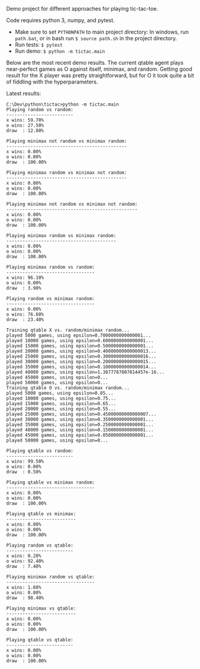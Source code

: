 Demo project for different approaches for playing tic-tac-toe.

Code requires python 3, numpy, and pytest.

* Make sure to set `PYTHONPATH` to main project directory: In windows, run `path.bat`, or in bash run `$ source path.sh` in the project directory.
* Run tests: `$ pytest`
* Run demo: `$ python -m tictac.main`

Below are the most recent demo results. The current qtable agent plays near-perfect games as O against itself, minimax, and random. Getting good result for the X player was pretty straightforward, but for O it took quite a bit of fiddling with the hyperparameters.

Latest results:

```
C:\Dev\python\tictac>python -m tictac.main
Playing random vs random:
-------------------------
x wins: 59.70%
o wins: 27.50%
draw  : 12.80%

Playing minimax not random vs minimax random:
---------------------------------------------
x wins: 0.00%
o wins: 0.00%
draw  : 100.00%

Playing minimax random vs minimax not random:
---------------------------------------------
x wins: 0.00%
o wins: 0.00%
draw  : 100.00%

Playing minimax not random vs minimax not random:
-------------------------------------------------
x wins: 0.00%
o wins: 0.00%
draw  : 100.00%

Playing minimax random vs minimax random:
-----------------------------------------
x wins: 0.00%
o wins: 0.00%
draw  : 100.00%

Playing minimax random vs random:
---------------------------------
x wins: 96.10%
o wins: 0.00%
draw  : 3.90%

Playing random vs minimax random:
---------------------------------
x wins: 0.00%
o wins: 76.60%
draw  : 23.40%

Training qtable X vs. random/minimax random...
played 5000 games, using epsilon=0.7000000000000001...
played 10000 games, using epsilon=0.6000000000000001...
played 15000 games, using epsilon=0.5000000000000001...
played 20000 games, using epsilon=0.40000000000000013...
played 25000 games, using epsilon=0.30000000000000016...
played 30000 games, using epsilon=0.20000000000000015...
played 35000 games, using epsilon=0.10000000000000014...
played 40000 games, using epsilon=1.3877787807814457e-16...
played 45000 games, using epsilon=0...
played 50000 games, using epsilon=0...
Training qtable O vs. random/minimax random...
played 5000 games, using epsilon=0.85...
played 10000 games, using epsilon=0.75...
played 15000 games, using epsilon=0.65...
played 20000 games, using epsilon=0.55...
played 25000 games, using epsilon=0.45000000000000007...
played 30000 games, using epsilon=0.3500000000000001...
played 35000 games, using epsilon=0.2500000000000001...
played 40000 games, using epsilon=0.1500000000000001...
played 45000 games, using epsilon=0.0500000000000001...
played 50000 games, using epsilon=0...

Playing qtable vs random:
-------------------------
x wins: 99.50%
o wins: 0.00%
draw  : 0.50%

Playing qtable vs minimax random:
---------------------------------
x wins: 0.00%
o wins: 0.00%
draw  : 100.00%

Playing qtable vs minimax:
--------------------------
x wins: 0.00%
o wins: 0.00%
draw  : 100.00%

Playing random vs qtable:
-------------------------
x wins: 0.20%
o wins: 92.40%
draw  : 7.40%

Playing minimax random vs qtable:
---------------------------------
x wins: 1.60%
o wins: 0.00%
draw  : 98.40%

Playing minimax vs qtable:
--------------------------
x wins: 0.00%
o wins: 0.00%
draw  : 100.00%

Playing qtable vs qtable:
-------------------------
x wins: 0.00%
o wins: 0.00%
draw  : 100.00%
```
